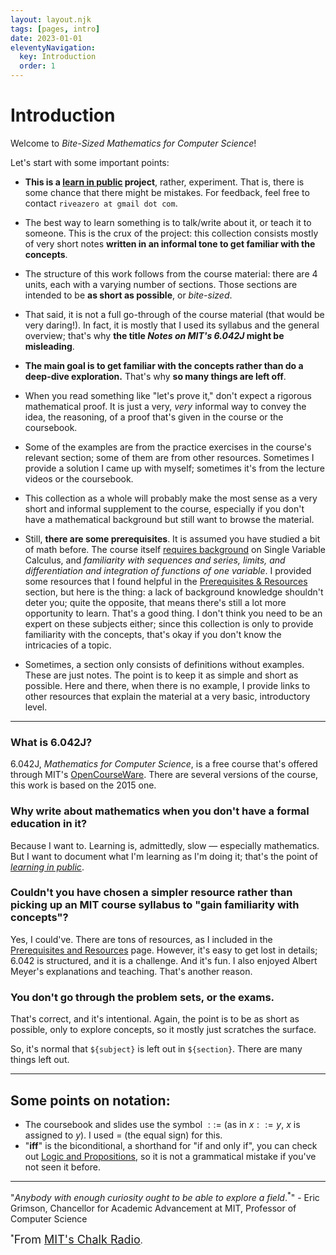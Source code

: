 ```yaml
---
layout: layout.njk
tags: [pages, intro]
date: 2023-01-01
eleventyNavigation:
  key: Introduction
  order: 1
---
```


# Introduction

<div class="intro"></div>

Welcome to _Bite-Sized Mathematics for Computer Science_!

Let's start with some important points:

- **This is a [learn in public](https://www.swyx.io/learn-in-public) project**, rather, experiment. That is, there is some chance that there might be mistakes. For feedback, feel free to contact `riveazero at gmail dot com`.

- The best way to learn something is to talk/write about it, or teach it to someone. This is the crux of the project: this collection consists mostly of very short notes **written in an informal tone to get familiar with the concepts**.

- The structure of this work follows from the course material: there are 4 units, each with a varying number of sections. Those sections are intended to be **as short as possible**, or _bite-sized_. 

- That said, it is not a full go-through of the course material (that would be very daring!). In fact, it is mostly that I used its syllabus and the general overview; that's why **the title _Notes on MIT's 6.042J_ might be misleading**. 

- **The main goal is to get familiar with the concepts rather than do a deep-dive exploration.** That's why **so many things are left off**.

- When you read something like "let's prove it," don't expect a rigorous mathematical proof. It is just a very, _very_ informal way to convey the idea, the reasoning, of a proof that's given in the course or the coursebook. 

- Some of the examples are from the practice exercises in the course's relevant section; some of them are from other resources. Sometimes I provide a solution I came up with myself; sometimes it's from the lecture videos or the coursebook. 

- This collection as a whole will probably make the most sense as a very short and informal supplement to the course, especially if you don't have a mathematical background but still want to browse the material.

- Still, **there are some prerequisites**. It is assumed you have studied a bit of math before. The course itself [requires background](https://openlearninglibrary.mit.edu/courses/course-v1:OCW+6.042J+2T2019/courseware/30a3227b34eb4b2b8f1df191e7632f79/82b828ab487a4cd08a4357743d121e79/?activate_block_id=block-v1%3AOCW%2B6.042J%2B2T2019%2Btype%40sequential%2Bblock%4082b828ab487a4cd08a4357743d121e79) on Single Variable Calculus, and _familiarity with sequences and series, limits, and differentiation and integration of functions of one variable_. I provided some resources that I found helpful in the [Prerequisites & Resources](/prerequisites-and-resources) section, but here is the thing: a lack of background knowledge shouldn't deter you; quite the opposite, that means there's still a lot more opportunity to learn. That's a good thing. I don't think you need to be an expert on these subjects either; since this collection is only to provide familiarity with the concepts, that's okay if you don't know the intricacies of a topic.

- Sometimes, a section only consists of definitions without examples. These are just notes. The point is to keep it as simple and short as possible. Here and there, when there is no example, I provide links to other resources that explain the material at a very basic, introductory level. 

---

### What is 6.042J?

6.042J, _Mathematics for Computer Science_, is a free course that's offered through MIT's [OpenCourseWare](https://openlearninglibrary.mit.edu/courses/course-v1:OCW+6.042J+2T2019/about). There are several versions of the course, this work is based on the 2015 one.


### Why write about mathematics when you don't have a formal education in it?

Because I want to.
Learning is, admittedly, slow — especially mathematics. But I want to document what I'm learning as I'm doing it; that's the point of [_learning in public_](https://www.swyx.io/learn-in-public).


### Couldn't you have chosen a simpler resource rather than picking up an MIT course syllabus to "gain familiarity with concepts"?

Yes, I could've. There are tons of resources, as I included in the [Prerequisites and Resources](/prerequisites-and-resources) page. However, it's easy to get lost in details; 6.042 is structured, and it is a challenge. And it's fun. 
I also enjoyed Albert Meyer's explanations and teaching. That's another reason.


### You don't go through the problem sets, or the exams.

That's correct, and it's intentional.
Again, the point is to be as short as possible, only to explore concepts, so it mostly just scratches the surface.

So, it's normal that `${subject}` is left out in `${section}`. There are many things left out.

---

## Some points on notation:

- The coursebook and slides use the symbol $::=$ (as in $x ::= y$, $x$ is assigned to $y$). I used $=$ (the equal sign) for this. 
- "**iff**" is the biconditional, a shorthand for "if and only if", you can check out [Logic and Propositions](/unit-01-proofs/logic-and-propositions/), so it is not a grammatical mistake if you've not seen it before.

---

"_Anybody with enough curiosity ought to be able to explore a field_.<sup>*</sup>" - Eric Grimson, Chancellor for Academic Advancement at MIT, Professor of Computer Science

<sup>*</sup><span style="font-size: 18px;">From <a href="https://chalk-radio.simplecast.com/episodes/opening-computer-science-to-everyone-with-chancellor-eric-grimson-Bpcx1tMI">MIT's Chalk Radio</a></span>.

